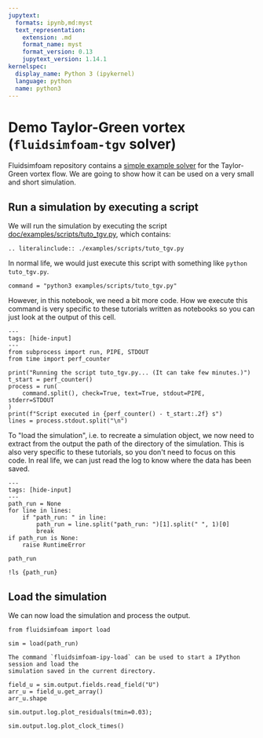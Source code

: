 ```yaml
---
jupytext:
  formats: ipynb,md:myst
  text_representation:
    extension: .md
    format_name: myst
    format_version: 0.13
    jupytext_version: 1.14.1
kernelspec:
  display_name: Python 3 (ipykernel)
  language: python
  name: python3
---
```


# Demo Taylor-Green vortex (`fluidsimfoam-tgv` solver)

Fluidsimfoam repository contains a [simple example
solver](https://foss.heptapod.net/fluiddyn/fluidsimfoam/-/tree/branch/default/doc/examples/fluidsimfoam-tgv)
for the Taylor-Green vortex flow. We are going to show how it can be used on a
very small and short simulation.

## Run a simulation by executing a script

We will run the simulation by executing the script
[doc/examples/scripts/tuto_tgv.py](https://foss.heptapod.net/fluiddyn/fluidsimfoam/-/tree/branch/default/doc/examples/scripts/tuto_tgv.py),
which contains:

```{eval-rst}
.. literalinclude:: ./examples/scripts/tuto_tgv.py
```

In normal life, we would just execute this script with something like
`python tuto_tgv.py`.

```{code-cell} ipython3
command = "python3 examples/scripts/tuto_tgv.py"
```

However, in this notebook, we need a bit more code. How we execute this command is very
specific to these tutorials written as notebooks so you can just look at the output of
this cell.

```{code-cell} ipython3
---
tags: [hide-input]
---
from subprocess import run, PIPE, STDOUT
from time import perf_counter

print("Running the script tuto_tgv.py... (It can take few minutes.)")
t_start = perf_counter()
process = run(
    command.split(), check=True, text=True, stdout=PIPE,  stderr=STDOUT
)
print(f"Script executed in {perf_counter() - t_start:.2f} s")
lines = process.stdout.split("\n")
```

To "load the simulation", i.e. to recreate a simulation object, we now need to extract
from the output the path of the directory of the simulation. This is also very specific
to these tutorials, so you don't need to focus on this code. In real life, we can just
read the log to know where the data has been saved.

```{code-cell} ipython3
---
tags: [hide-input]
---
path_run = None
for line in lines:
    if "path_run: " in line:
        path_run = line.split("path_run: ")[1].split(" ", 1)[0]
        break
if path_run is None:
    raise RuntimeError
```

```{code-cell} ipython3
path_run
```

```{code-cell} ipython3
!ls {path_run}
```

## Load the simulation

We can now load the simulation and process the output.

<!-- #endregion -->

```{code-cell} ipython3
from fluidsimfoam import load

sim = load(path_run)
```

```{admonition} Quickly start IPython and load a simulation
The command `fluidsimfoam-ipy-load` can be used to start a IPython session and load the
simulation saved in the current directory.
```

```{code-cell} ipython3
field_u = sim.output.fields.read_field("U")
arr_u = field_u.get_array()
arr_u.shape
```

```{code-cell} ipython3
sim.output.log.plot_residuals(tmin=0.03);
```

```{code-cell} ipython3
sim.output.log.plot_clock_times()
```
